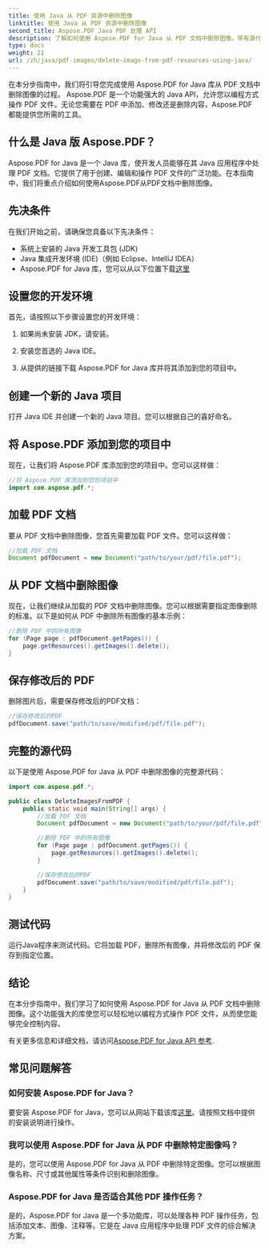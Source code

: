 ```yaml
---
title: 使用 Java 从 PDF 资源中删除图像
linktitle: 使用 Java 从 PDF 资源中删除图像
second_title: Aspose.PDF Java PDF 处理 API
description: 了解如何使用 Aspose.PDF for Java 从 PDF 文档中删除图像。带有源代码的分步指南，可实现高效的 PDF 操作。
type: docs
weight: 21
url: /zh/java/pdf-images/delete-image-from-pdf-resources-using-java/
---
```


在本分步指南中，我们将引导您完成使用 Aspose.PDF for Java 库从 PDF 文档中删除图像的过程。 Aspose.PDF 是一个功能强大的 Java API，允许您以编程方式操作 PDF 文件。无论您需要在 PDF 中添加、修改还是删除内容，Aspose.PDF 都能提供您所需的工具。

## 什么是 Java 版 Aspose.PDF？

Aspose.PDF for Java 是一个 Java 库，使开发人员能够在其 Java 应用程序中处理 PDF 文档。它提供了用于创建、编辑和操作 PDF 文件的广泛功能。在本指南中，我们将重点介绍如何使用Aspose.PDF从PDF文档中删除图像。

## 先决条件

在我们开始之前，请确保您具备以下先决条件：

- 系统上安装的 Java 开发工具包 (JDK)
- Java 集成开发环境 (IDE)（例如 Eclipse、IntelliJ IDEA）
-  Aspose.PDF for Java 库，您可以从以下位置下载[这里](https://releases.aspose.com/pdf/java/)

## 设置您的开发环境

首先，请按照以下步骤设置您的开发环境：

1. 如果尚未安装 JDK，请安装。

2. 安装您首选的 Java IDE。

3. 从提供的链接下载 Aspose.PDF for Java 库并将其添加到您的项目中。

## 创建一个新的 Java 项目

打开 Java IDE 并创建一个新的 Java 项目。您可以根据自己的喜好命名。

## 将 Aspose.PDF 添加到您的项目中

现在，让我们将 Aspose.PDF 库添加到您的项目中。您可以这样做：

```java
//将 Aspose.PDF 库添加到您的项目中
import com.aspose.pdf.*;
```

## 加载 PDF 文档

要从 PDF 文档中删除图像，您首先需要加载 PDF 文件。您可以这样做：

```java
//加载 PDF 文档
Document pdfDocument = new Document("path/to/your/pdf/file.pdf");
```

## 从 PDF 文档中删除图像

现在，让我们继续从加载的 PDF 文档中删除图像。您可以根据需要指定图像删除的标准。以下是如何从 PDF 中删除所有图像的基本示例：

```java
//删除 PDF 中的所有图像
for (Page page : pdfDocument.getPages()) {
    page.getResources().getImages().delete();
}
```

## 保存修改后的 PDF

删除图片后，需要保存修改后的PDF文档：

```java
//保存修改后的PDF
pdfDocument.save("path/to/save/modified/pdf/file.pdf");
```

## 完整的源代码

以下是使用 Aspose.PDF for Java 从 PDF 中删除图像的完整源代码：

```java
import com.aspose.pdf.*;

public class DeleteImagesFromPDF {
    public static void main(String[] args) {
        //加载 PDF 文档
        Document pdfDocument = new Document("path/to/your/pdf/file.pdf");

        //删除 PDF 中的所有图像
        for (Page page : pdfDocument.getPages()) {
            page.getResources().getImages().delete();
        }

        //保存修改后的PDF
        pdfDocument.save("path/to/save/modified/pdf/file.pdf");
    }
}
```

## 测试代码

运行Java程序来测试代码。它将加载 PDF，删除所有图像，并将修改后的 PDF 保存到指定位置。

## 结论

在本分步指南中，我们学习了如何使用 Aspose.PDF for Java 从 PDF 文档中删除图像。这个功能强大的库使您可以轻松地以编程方式操作 PDF 文件，从而使您能够完全控制内容。

有关更多信息和详细文档，请访问[Aspose.PDF for Java API 参考](https://reference.aspose.com/pdf/java/).

## 常见问题解答

### 如何安装 Aspose.PDF for Java？

要安装 Aspose.PDF for Java，您可以从网站下载该库[这里](https://releases.aspose.com/pdf/java/)。请按照文档中提供的安装说明进行操作。

### 我可以使用 Aspose.PDF for Java 从 PDF 中删除特定图像吗？

是的，您可以使用 Aspose.PDF for Java 从 PDF 中删除特定图像。您可以根据图像名称、尺寸或其他属性等条件识别和删除图像。

### Aspose.PDF for Java 是否适合其他 PDF 操作任务？

是的，Aspose.PDF for Java 是一个多功能库，可以处理各种 PDF 操作任务，包括添加文本、图像、注释等。它是在 Java 应用程序中处理 PDF 文件的综合解决方案。